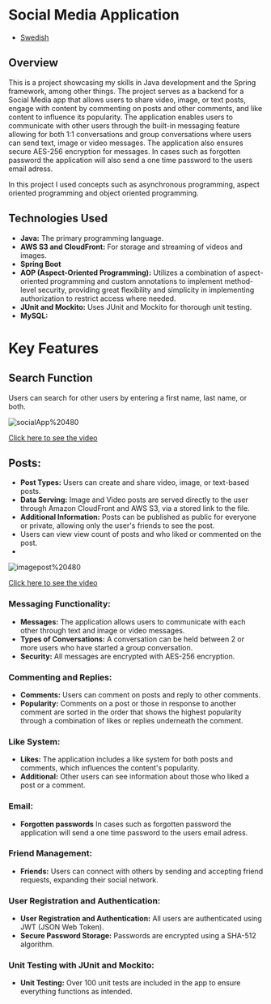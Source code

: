 # Social Media Application
- [Swedish](README_SE.md)

## Overview
This is a project showcasing my skills in Java development and the Spring framework, among other things.
The project serves as a backend for a Social Media app that allows users to share video, image, or text posts, engage 
with content by commenting on posts and other comments, and like content to influence its popularity. The application enables 
users to communicate with other users through the built-in messaging feature allowing for both 1:1 conversations and group conversations
where users can send text, image or video messages.
The application also ensures secure AES-256 encryption for messages. In cases such as forgotten password the application will also send a one time password to the users email adress.

In this project I used concepts such as asynchronous programming, aspect oriented programming and object oriented programming.



## Technologies Used
- **Java:** The primary programming language.
- **AWS S3 and CloudFront:** For storage and streaming of videos and images.
- **Spring Boot**
- **AOP (Aspect-Oriented Programming):** Utilizes a combination of aspect-oriented programming and custom annotations to implement method-level security, providing great flexibility and simplicity in implementing authorization to restrict access where needed.
- **JUnit and Mockito:** Uses JUnit and Mockito for thorough unit testing.
- **MySQL:** 


# Key Features

## Search Function
Users can search for other users by entering a first name, last name, or both.

![socialApp%20480](https://github.com/AdamSzablewski/SocialMediaApp/assets/114603622/96de5bc0-2646-42a4-9dd3-8dc0f08501d0)

[Click here to see the video](https://youtu.be/LnN93dLWGuQ)

## Posts:
- **Post Types:** Users can create and share video, image, or text-based posts.
- **Data Serving:** Image and Video posts are served directly to the user through Amazon CloudFront and AWS S3, via a stored link to the file.
- **Additional Information:** Posts can be published as public for everyone or private, allowing only the user's friends to see the post.
- Users can view view count of posts and who liked or commented on the post.
- 
![imagepost%20480](https://github.com/AdamSzablewski/SocialMediaApp/assets/114603622/ac6d812f-4564-4ea3-97d6-ed621c54b40e)

[Click here to see the video](https://youtu.be/whWzh4XbZNg)


### Messaging Functionality:
- **Messages:** The application allows users to communicate with each other through text and image or video messages.
- **Types of Conversations:** A conversation can be held between 2 or more users who have started a group conversation.
- **Security:** All messages are encrypted with AES-256 encryption.

### Commenting and Replies:
- **Comments:** Users can comment on posts and reply to other comments.
- **Popularity:** Comments on a post or those in response to another comment are sorted in the order that shows the highest popularity through a combination of likes or replies underneath the comment.

### Like System:
- **Likes:** The application includes a like system for both posts and comments, which influences the content's popularity.
- **Additional:** Other users can see information about those who liked a post or a comment.
### Email:
- **Forgotten passwords** In cases such as forgotten password the application will send a one time password to the users email adress.


### Friend Management:
- **Friends:** Users can connect with others by sending and accepting friend requests, expanding their social network.

### User Registration and Authentication:
- **User Registration and Authentication:** All users are authenticated using JWT (JSON Web Token).
- **Secure Password Storage:** Passwords are encrypted using a SHA-512 algorithm.

### Unit Testing with JUnit and Mockito:
- **Unit Testing:** Over 100 unit tests are included in the app to ensure everything functions as intended.